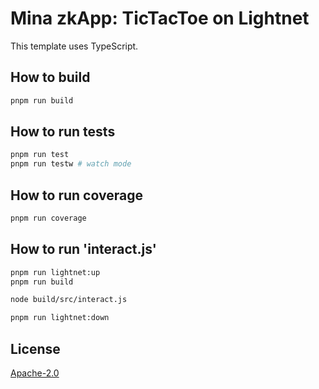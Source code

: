# Mina zkApp: TicTacToe on Lightnet

This template uses TypeScript.

## How to build

```sh
pnpm run build
```

## How to run tests

```sh
pnpm run test
pnpm run testw # watch mode
```

## How to run coverage

```sh
pnpm run coverage
```

## How to run 'interact.js'

```sh
pnpm run lightnet:up
pnpm run build

node build/src/interact.js

pnpm run lightnet:down

```

## License

[Apache-2.0](LICENSE)
